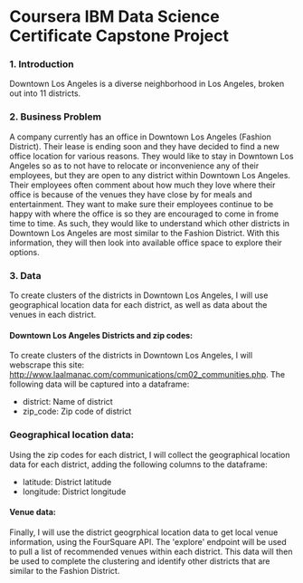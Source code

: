 # Coursera IBM Data Science Certificate Capstone Project


### 1. Introduction
Downtown Los Angeles is a diverse neighborhood in Los Angeles, broken out into 11 districts. 

### 2. Business Problem
A company currently has an office in Downtown Los Angeles (Fashion District). Their lease is ending soon and they have decided to find a new office location for various reasons. They would like to stay in Downtown Los Angeles so as to not have to relocate or inconvenience any of their employees, but they are open to any district within Downtown Los Angeles. Their employees often comment about how much they love where their office is because of the venues they have close by for meals and entertainment. They want to make sure their employees continue to be happy with where the office is so they are encouraged to come in frome time to time. As such, they would like to understand which other districts in Downtown Los Angeles are most similar to the Fashion District. With this information, they will then look into available office space to explore their options. 

### 3. Data 
To create clusters of the districts in Downtown Los Angeles, I will use geographical location data for each district, as well as data about the venues in each district. 

#### Downtown Los Angeles Districts and zip codes:
To create clusters of the districts in Downtown Los Angeles, I will webscrape this site: http://www.laalmanac.com/communications/cm02_communities.php. The following data will be captured into a dataframe:

* district: Name of district
* zip_code: Zip code of district

### Geographical location data:
Using the zip codes for each district, I will collect the geographical location data for each district, adding the following columns to the dataframe: 
* latitude: District latitude
* longitude: District longitude

#### Venue data:
Finally, I will use the district geogrphical location data to get local venue information, using the FourSquare API. The 'explore' endpoint will be used to pull a list of recommended venues within each district. This data will then be used to complete the clustering and identify other districts that are similar to the Fashion District. 
